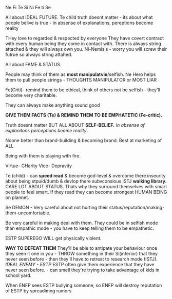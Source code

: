 Ne Fi Te Si Ni Fe ti Se

All about IDEAL FUTURE.
Te child truth doesnt matter - its about what people belive is true - in absense of explanations, pereptions become reality

THey love to regarded & respected by everyone
They have covert contract with every human being they come in contact with. There is always string attached & they will always own you.
Ni-Nemisis - worry you will screw their futrue so always string attahed.

All about FAME & STATUS.

People may think of them as **most manipulatvie**/selfish.
Ne Hero helps them to pull people strings - THOUGHTS MANIPULATOR or MOST LIAR

Fe(Criti)- remind them to be ethical, think of others not be selfish - they'll become very charitable.

They can always make anything sound good

**GIVE THEM FACTS (Te) & REMIND THEM TO BE EMPHATETIC (Fe-critic).**

Truth doesnt matter BUT ALL ABOUT **SELF-BELIEF.**
*In absense of explanitons perceptions beome reality*.

Noone better than brand-building & becoming brand.
Best at marketing of ALL

Being with them is playing with fire.

Virtue- CHarity  Vice- Depravity

Te (child) - can **speed read** & become god-level & overcome there inseurity about being stpuid/dumb & devlop there subvconsious ISTJ **walking library.**  CARE LOT ABOUT STATUS.
Thats why they surround themselves with smart people to feel smart.
If they read they can become strongest HUMAN BEING on plannet.

Se DEMON  - Very careful about not hurting their status/reputation/making-them-uncomfortable.

Be very careful in making deal with them.
They could be in selfish mode than empathic mode - you have to keep telling them to be empathetic.

ESTP SUPEREGO WILL get physically violent.

**WAY TO DEFEAT THEM**
They'll be able to antipate your behaviour once they seen it one in you - THROW something in their Si(inferior) that they never seen before  - then they'll have to retreat to research mode (ISTJ).
*IDEAL ENEMY - ESTP*
ESTP often give them experience that they have never seen before. - can smell they're trying to take advantage of kids in school yard.

When ENFP sees ESTP bullying someone, so ENFP will destroy reputation of ESTP by spreadimng rumors


